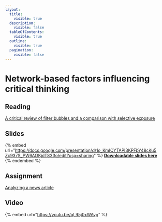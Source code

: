 ```yaml
---
layout:
  title:
    visible: true
  description:
    visible: false
  tableOfContents:
    visible: true
  outline:
    visible: true
  pagination:
    visible: false
---
```


# Network-based factors influencing critical thinking

## Reading

[A critical review of filter bubbles and a comparison with selective exposure](https://drive.google.com/file/d/1ipfYxxTL8HGwqA7UJV\_EMHAgXeaH95kZ/view?usp=sharing)

## Slides

{% embed url="https://docs.google.com/presentation/d/1o_KmICYTAPI3KPFbY48cKu5Zc937S_PW6AOKjdT833o/edit?usp=sharing" %}
[**Downloadable slides here**](https://docs.google.com/presentation/d/1o\_KmICYTAPI3KPFbY48cKu5Zc937S\_PW6AOKjdT833o/edit?usp=sharing)
{% endembed %}

## Assignment

[Analyzing a news article](https://docs.google.com/document/d/1PpSQlvGgG4avozsTnie4kIhwVuwKgav330tb9F2rHk4/edit?usp=sharing)

## Video

{% embed url="https://youtu.be/qLR5j0xWAvg" %}

